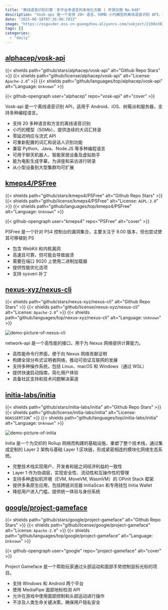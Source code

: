 ```yaml
---
title: "离线语音识别引擎：多平台多语言的本地化方案 | 开源日报 No.640"
description: "Vosk-api 是一个支持 20+ 语言、50MB 小巧模型的离线语音识别 API，提供零延迟流式识别、多语言/多设备支持，适用于智能设备、字幕生成等多种场景。"
date: "2025-06-18T07:36:00.701Z"
image: "https://osguider.oss-cn-guangzhou.aliyuncs.com/subject/2198e383fa61648bd239bedc9bd90e61.png"
tags: []
categories:
  - "daily"
---
```


## [alphacep/vosk-api](https://github.com/alphacep/vosk-api)

{{< shields path="github/stars/alphacep/vosk-api" alt="Github Repo Stars" >}} {{< shields path="github/license/alphacep/vosk-api" alt="License: `Apache-2.0`" >}} {{< shields path="github/languages/top/alphacep/vosk-api" alt="Language: `Unknown`" >}}

{{< github-opengraph user="alphacep" repo="vosk-api" alt="cover" >}}

Vosk-api 是一个离线语音识别 API，适用于 Android、iOS、树莓派和服务器，支持多种编程语言。

- 支持 20 多种语言和方言的离线语音识别
- 小巧的模型（50Mb），提供连续的大词汇转录
- 零延迟响应与流式 API
- 可重新配置的词汇和说话人识别功能
- 兼容 Python、Java、Node.JS 等多种编程语言
- 可用于聊天机器人、智能家居设备及虚拟助手
- 能为电影生成字幕，为讲座和采访进行转录
- 从小型设备到大型集群均可扩展
  
## [kmeps4/PSFree](https://github.com/kmeps4/PSFree)

{{< shields path="github/stars/kmeps4/PSFree" alt="Github Repo Stars" >}} {{< shields path="github/license/kmeps4/PSFree" alt="License: `AGPL-3.0`" >}} {{< shields path="github/languages/top/kmeps4/PSFree" alt="Language: `Unknown`" >}}

{{< github-opengraph user="kmeps4" repo="PSFree" alt="cover" >}}

PSFree 是一个针对 PS4 控制台的漏洞集合，主要关注于 9.00 版本，但也尝试使其可移植到 PS

- 包含 WebKit 和内核漏洞
- 高速且可靠，但可能会导致崩溃
- 需要在端口 9020 上使用二进制加载器
- 提供性能优化选项
- 支持 sysveri 补丁
  
## [nexus-xyz/nexus-cli](https://github.com/nexus-xyz/nexus-cli)

{{< shields path="github/stars/nexus-xyz/nexus-cli" alt="Github Repo Stars" >}} {{< shields path="github/license/nexus-xyz/nexus-cli" alt="License: `Apache-2.0`" >}} {{< shields path="github/languages/top/nexus-xyz/nexus-cli" alt="Language: `Unknown`" >}}

![demo-picture-of-nexus-cli](https://static.osguider.com/subject/github/nexus-xyz/nexus-cli/4485d5ac04e87c56f12ab2860b2228da.png)

network-api 是一个高性能的接口，用于为 Nexus 网络提供计算能力。

- 高性能命令行界面，便于向 Nexus 网络贡献证明
- 构建全球分布式证明者网络，推动可验证互联网的发展
- 支持多种操作系统，包括 Linux、macOS 和 Windows（通过 WSL）
- 提供快速启动指南，简化用户体验
- 具备社区支持和技术问题解决渠道
  
## [initia-labs/initia](https://github.com/initia-labs/initia)

{{< shields path="github/stars/initia-labs/initia" alt="Github Repo Stars" >}} {{< shields path="github/license/initia-labs/initia" alt="License: `NOASSERTION`" >}} {{< shields path="github/languages/top/initia-labs/initia" alt="Language: `Unknown`" >}}

![demo-picture-of-initia](https://static.osguider.com/subject/github/initia-labs/initia/c25dcd1f5fef7e776354a3e6207f635f.png)

Initia 是一个为交织的 Rollup 网络而构建的基础设施，重塑了整个技术栈，通过集成定制的 Layer 2 架构与基础 Layer 1 区块链，形成紧密相连的模块化网络生态系统。

- 完整技术栈实现用户、开发者和链之间经济利益的一致性
- Layer 1 作为协调层，实现安全性、流动性和互操作性的管理
- 支持多种虚拟机环境（EVM, MoveVM, WasmVM）的 OPinit Stack 框架
- 提供多条原生应用，包括跨链浏览器 InitiaScan 和专用钱包 Initia Wallet
- 降低用户进入门槛，提供统一体验与身份系统
  
## [google/project-gameface](https://github.com/google/project-gameface)

{{< shields path="github/stars/google/project-gameface" alt="Github Repo Stars" >}} {{< shields path="github/license/google/project-gameface" alt="License: `Apache-2.0`" >}} {{< shields path="github/languages/top/google/project-gameface" alt="Language: `Unknown`" >}}

{{< github-opengraph user="google" repo="project-gameface" alt="cover" >}}

Project Gameface 是一个帮助玩家通过头部运动和面部手势控制鼠标光标的项目。

- 支持 Windows 和 Android 两个平台
- 使用 MediaPipe 面部地标检测 API
- 允许在游戏中使用面部控制和头部运动进行操作
- 不涉及人类生命关键决策，确保用户隐私安全
  
